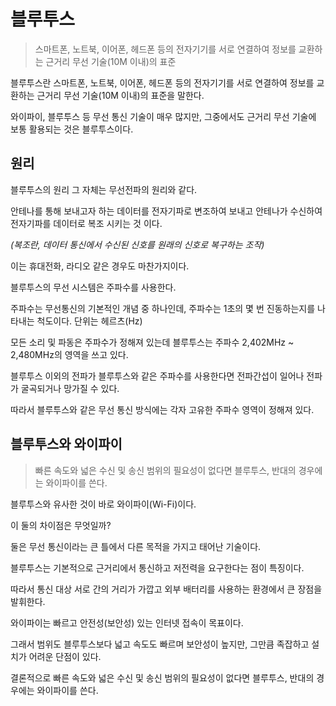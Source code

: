 # 블루투스

> 스마트폰, 노트북, 이어폰, 헤드폰 등의 전자기기를 서로 연결하여 정보를 교환하는 근거리 무선 기술(10M 이내)의 표준



블루투스란 스마트폰, 노트북, 이어폰, 헤드폰 등의 전자기기를 서로 연결하여 정보를 교환하는 근거리 무선 기술(10M 이내)의 표준을 말한다.

와이파이, 블루투스 등 무선 통신 기술이 매우 많지만, 그중에서도 근거리 무선 기술에 보통 활용되는 것은 블루투스이다.



## 원리

블루투스의 원리 그 자체는 무선전파의 원리와 같다.

안테나를 통해 보내고자 하는 데이터를 전자기파로 변조하여 보내고 안테나가 수신하여 전자기파를 데이터로 복조 시키는 것 이다.

*(복조란, 데이터 통신에서 수신된 신호를 원래의 신호로 복구하는 조작)*

이는 휴대전화, 라디오 같은 경우도 마찬가지이다.



블루투스의 무선 시스템은 주파수를 사용한다.

주파수는 무선통신의 기본적인 개념 중 하나인데, 주파수는 1초의 몇 번 진동하는지를 나타내는 척도이다. 단위는 헤르츠(Hz)

모든 소리 및 파동은 주파수가 정해져 있는데 블루투스는 주파수 2,402MHz ~ 2,480MHz의 영역을 쓰고 있다.

블루투스 이외의 전파가 블루투스와 같은 주파수를 사용한다면 전파간섭이 일어나 전파가 굴곡되거나 망가질 수 있다.

따라서 블루투스와 같은 무선 통신 방식에는 각자 고유한 주파수 영역이 정해져 있다.



## 블루투스와 와이파이

> 빠른 속도와 넓은 수신 및 송신 범위의 필요성이 없다면 블루투스, 반대의 경우에는 와이파이를 쓴다.

블루투스와 유사한 것이 바로 와이파이(Wi-Fi)이다.

이 둘의 차이점은 무엇일까?



둘은 무선 통신이라는 큰 틀에서 다른 목적을 가지고 태어난 기술이다.

블루투스는 기본적으로 근거리에서 통신하고 저전력을 요구한다는 점이 특징이다.

따라서 통신 대상 서로 간의 거리가 가깝고 외부 배터리를 사용하는 환경에서 큰 장점을 발휘한다.



와이파이는 빠르고 안전성(보안성) 있는 인터넷 접속이 목표이다.

그래서 범위도 블루투스보다 넓고 속도도 빠르며 보안성이 높지만, 그만큼 족잡하고 설치가 어려운 단점이 있다.

결론적으로 빠른 속도와 넓은 수신 및 송신 범위의 필요성이 없다면 블루투스, 반대의 경우에는 와이파이를 쓴다.